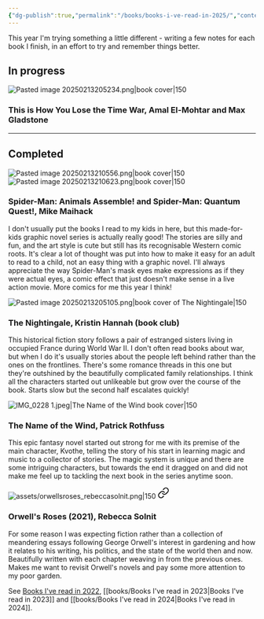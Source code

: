 ```yaml
---
{"dg-publish":true,"permalink":"/books/books-i-ve-read-in-2025/","contentClasses":"books","tags":["reading"],"noteIcon":"","created":"2025-01-18","updated":"2025-02-13"}
---
```


This year I'm trying something a little different - writing a few notes for each book I finish, in an effort to try and remember things better.

## In progress

![Pasted image 20250213205234.png|book cover|150](/img/user/assets/Pasted%20image%2020250213205234.png)

### This is How You Lose the Time War, Amal El-Mohtar and Max Gladstone

---

## Completed

<div class="book-list">

<div>

![Pasted image 20250213210556.png|book cover|150](/img/user/assets/Pasted%20image%2020250213210556.png)   ![Pasted image 20250213210623.png|book cover|150](/img/user/assets/Pasted%20image%2020250213210623.png)

<div>

### Spider-Man: Animals Assemble! and Spider-Man: Quantum Quest!, Mike Maihack

I don't usually put the books I read to my kids in here, but this made-for-kids graphic novel series is actually really good! The stories are silly and fun, and the art style is cute but still has its recognisable Western comic roots. It's clear a lot of thought was put into how to make it easy for an adult to read to a child, not an easy thing with a graphic novel. I'll always appreciate the way Spider-Man's mask eyes make expressions as if they were actual eyes, a comic effect that just doesn't make sense in a live action movie. More comics for me this year I think!
    
</div>
</div>

<div>

![Pasted image 20250213205105.png|book cover of The Nightingale|150](/img/user/assets/Pasted%20image%2020250213205105.png)

<div>

### The Nightingale, Kristin Hannah (book club)
This historical fiction story follows a pair of estranged sisters living in occupied France during World War II. I don't often read books about war, but when I do it's usually stories about the people left behind rather than the ones on the frontlines. There's some romance threads in this one but they're outshined by the beautifully complicated family relationships. I think all the characters started out unlikeable but grow over the course of the book. Starts slow but the second half escalates quickly!
</div>
</div>

<div>

![IMG_0228 1.jpeg|The Name of the Wind book cover|150](/img/user/assets/IMG_0228%201.jpeg)

<div>

### The Name of the Wind, Patrick Rothfuss
This epic fantasy novel started out strong for me with its premise of the main character, Kvothe, telling the story of his start in learning magic and music to a collector of stories. The magic system is unique and there are some intriguing characters, but towards the end it dragged on and did not make me feel up to tackling the next book in the series anytime soon.

</div>
</div>

<div>

![assets/orwellsroses_rebeccasolnit.png|150](/img/user/assets/orwellsroses_rebeccasolnit.png) 
<a class="markdown-embed-link" href="/books/2025/orwell-s-roses-2021-rebecca-solnit/#df72d7" aria-label="Open link"><svg xmlns="http://www.w3.org/2000/svg" width="24" height="24" viewBox="0 0 24 24" fill="none" stroke="currentColor" stroke-width="2" stroke-linecap="round" stroke-linejoin="round" class="svg-icon lucide-link"><path d="M10 13a5 5 0 0 0 7.54.54l3-3a5 5 0 0 0-7.07-7.07l-1.72 1.71"></path><path d="M14 11a5 5 0 0 0-7.54-.54l-3 3a5 5 0 0 0 7.07 7.07l1.71-1.71"></path></svg></a>

<div>

### Orwell's Roses (2021), Rebecca Solnit


For some reason I was expecting fiction rather than a collection of meandering essays following George Orwell's interest in gardening and how it relates to his writing, his politics, and the state of the world then and now. Beautifully written with each chapter weaving in from the previous ones. Makes me want to revisit Orwell's novels and pay some more attention to my poor garden.  

</div></div>


</div>
</div>

See [Books I've read in 2022](books/Books%20I've%20read%20in%202022.md), [[books/Books I've read in 2023\|Books I've read in 2023]] and [[books/Books I've read in 2024\|Books I've read in 2024]].

